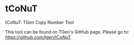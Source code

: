 # tCoNuT
tCoNuT: TGen Copy Number Tool

This tool can be found on TGen's GitHub page. Please go to:
https://github.com/tgen/tCoNuT

